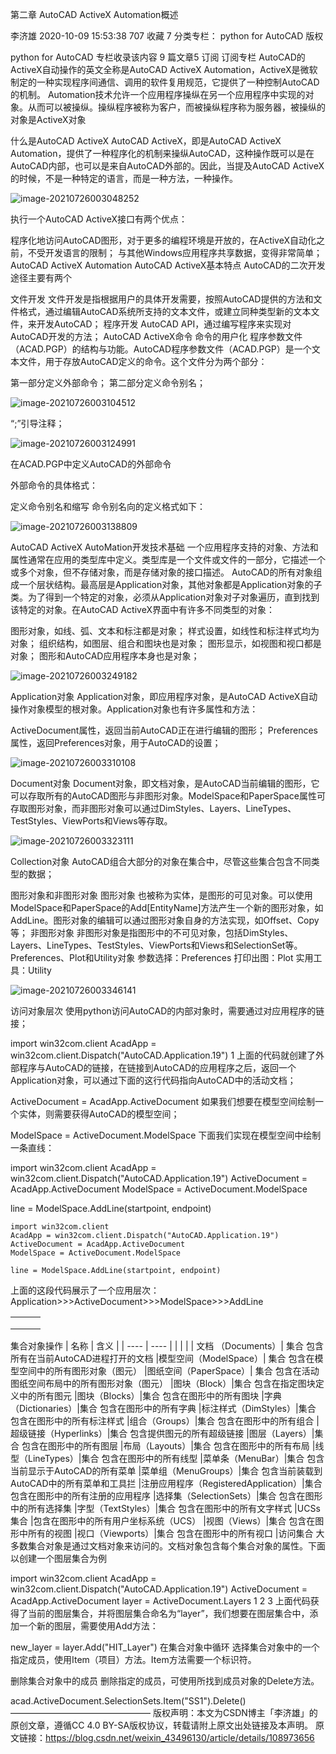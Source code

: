 第二章 AutoCAD ActiveX Automation概述

李济雄 2020-10-09 15:53:38  707  收藏 7
分类专栏： python for AutoCAD
版权

python for AutoCAD
专栏收录该内容
9 篇文章5 订阅
订阅专栏
AutoCAD的ActiveX自动操作的英文全称是AutoCAD ActiveX Automation，ActiveX是微软制定的一种实现程序间通信、调用的软件复用规范，它提供了一种控制AutoCAD的机制。
Automation技术允许一个应用程序操纵在另一个应用程序中实现的对象。从而可以被操纵。操纵程序被称为客户，而被操纵程序称为服务器，被操纵的对象是ActiveX对象

什么是AutoCAD ActiveX
AutoCAD ActiveX，即是AutoCAD ActiveX Automation，提供了一种程序化的机制来操纵AutoCAD，这种操作既可以是在AutoCAD内部，也可以是来自AutoCAD外部的。因此，当提及AutoCAD ActiveX的时候，不是一种特定的语言，而是一种方法，一种操作。

![image-20210726003048252](https://pic-wqm.oss-cn-beijing.aliyuncs.com/uPic/image-20210726003048252.png)

执行一个AutoCAD ActiveX接口有两个优点：

程序化地访问AutoCAD图形，对于更多的编程环境是开放的，在ActiveX自动化之前，不受开发语言的限制；
与其他Windows应用程序共享数据，变得非常简单；
AutoCAD ActiveX Automation
AutoCAD ActiveX基本特点
AutoCAD的二次开发途径主要有两个

文件开发
文件开发是指根据用户的具体开发需要，按照AutoCAD提供的方法和文件格式，通过编辑AutoCAD系统所支持的文本文件，或建立同种类型新的文本文件，来开发AutoCAD；
程序开发
AutoCAD API，通过编写程序来实现对AutoCAD开发的方法；
AutoCAD ActiveX命令
命令的用户化
程序参数文件（ACAD.PGP）的结构与功能。AutoCAD程序参数文件（ACAD.PGP）是一个文本文件，用于存放AutoCAD定义的命令。这个文件分为两个部分：

第一部分定义外部命令；
第二部分定义命令别名；

![image-20210726003104512](https://pic-wqm.oss-cn-beijing.aliyuncs.com/uPic/image-20210726003104512.png)

“;”引导注释；

![image-20210726003124991](https://pic-wqm.oss-cn-beijing.aliyuncs.com/uPic/image-20210726003124991.png)



在ACAD.PGP中定义AutoCAD的外部命令

外部命令的具体格式：


定义命令别名和缩写
命令别名向的定义格式如下：

![image-20210726003138809](https://pic-wqm.oss-cn-beijing.aliyuncs.com/uPic/image-20210726003138809.png)

AutoCAD ActiveX AutoMation开发技术基础
一个应用程序支持的对象、方法和属性通常在应用的类型库中定义。类型库是一个文件或文件的一部分，它描述一个或多个对象，但不存储对象，而是存储对象的接口描述。
AutoCAD的所有对象组成一个层状结构。最高层是Application对象，其他对象都是Application对象的子类。为了得到一个特定的对象，必须从Application对象对子对象遍历，直到找到该特定的对象。在AutoCAD ActiveX界面中有许多不同类型的对象：

图形对象，如线、弧、文本和标注都是对象；
样式设置，如线性和标注样式均为对象；
组织结构，如图层、组合和图块也是对象；
图形显示，如视图和视口都是对象；
图形和AutoCAD应用程序本身也是对象；

![image-20210726003249182](https://pic-wqm.oss-cn-beijing.aliyuncs.com/uPic/image-20210726003249182.png)

Application对象
Application对象，即应用程序对象，是AutoCAD ActiveX自动操作对象模型的根对象。Application对象也有许多属性和方法：



ActiveDocument属性，返回当前AutoCAD正在进行编辑的图形；
Preferences属性，返回Preferences对象，用于AutoCAD的设置；



![image-20210726003310108](https://pic-wqm.oss-cn-beijing.aliyuncs.com/uPic/image-20210726003310108.png)

Document对象
Document对象，即文档对象，是AutoCAD当前编辑的图形，它可以存取所有的AutoCAD图形与非图形对象。ModelSpace和PaperSpace属性可存取图形对象，而非图形对象可以通过DimStyles、Layers、LineTypes、TestStyles、ViewPorts和Views等存取。

![image-20210726003323111](https://pic-wqm.oss-cn-beijing.aliyuncs.com/uPic/image-20210726003323111.png)


Collection对象
AutoCAD组合大部分的对象在集合中，尽管这些集合包含不同类型的数据；

图形对象和非图形对象
图形对象
也被称为实体，是图形的可见对象。可以使用ModelSpace和PaperSpace的Add[EntityName]方法产生一个新的图形对象，如AddLine。图形对象的编辑可以通过图形对象自身的方法实现，如Offset、Copy等；
非图形对象
非图形对象是指图形中的不可见对象，包括DimStyles、Layers、LineTypes、TestStyles、ViewPorts和Views和SelectionSet等。
Preferences、Plot和Utility对象
参数选择：Preferences
打印出图：Plot
实用工具：Utility



![image-20210726003346141](https://pic-wqm.oss-cn-beijing.aliyuncs.com/uPic/image-20210726003346141.png)


访问对象层次
使用python访问AutoCAD的内部对象时，需要通过对应用程序的链接；

import win32com.client
AcadApp = win32com.client.Dispatch("AutoCAD.Application.19")
1
上面的代码就创建了外部程序与AutoCAD的链接，在链接到AutoCAD的应用程序之后，返回一个Application对象，可以通过下面的这行代码指向AutoCAD中的活动文档；

ActiveDocument = AcadApp.ActiveDocument
如果我们想要在模型空间绘制一个实体，则需要获得AutoCAD的模型空间；

ModelSpace = ActiveDocument.ModelSpace
下面我们实现在模型空间中绘制一条直线：

import win32com.client
AcadApp = win32com.client.Dispatch("AutoCAD.Application.19")
ActiveDocument = AcadApp.ActiveDocument
ModelSpace = ActiveDocument.ModelSpace

line = ModelSpace.AddLine(startpoint, endpoint)

```shell
import win32com.client
AcadApp = win32com.client.Dispatch("AutoCAD.Application.19")
ActiveDocument = AcadApp.ActiveDocument
ModelSpace = ActiveDocument.ModelSpace

line = ModelSpace.AddLine(startpoint, endpoint)
```

上面的这段代码展示了一个应用层次：
Application>>>ActiveDocument>>>ModelSpace>>>AddLine

|      |      |      |
| ---- | ---- | ---- |
|      |      |      |
|      |      |      |
|      |      |      |

集合对象操作
|   名称   |   含义   |
| ---- | ---- | 
|      |      | 
| 文档  （Documents）|  集合	包含所有在当前AutoCAD进程打开的文档
|模型空间（ModelSpace）| 集合	包含在模型空间中的所有图形对象（图元）
|图纸空间（PaperSpace）| 集合	包含在活动图纸空间布局中的所有图形对象（图元）
|图块（Block）|集合	包含在指定图块定义中的所有图元
|图块（Blocks）|集合	包含在图形中的所有图块
|字典（Dictionaries）|集合	包含在图形中的所有字典
|标注样式（DimStyles）|集合	包含在图形中的所有标注样式
|组合（Groups）|集合	包含在图形中的所有组合
|超级链接（Hyperlinks）|集合	包含提供图元的所有超级链接
|图层（Layers）|集合	包含在图形中的所有图层
|布局（Layouts）|集合	包含在图形中的所有布局
|线型（LineTypes）|集合	包含在图形中的所有线型
|菜单条（MenuBar）|集合	包含当前显示于AutoCAD的所有菜单
|菜单组（MenuGroups）|集合	包含当前装载到AutoCAD中的所有菜单和工具拦
|注册应用程序（RegisteredApplication）|集合	包含在图形中的所有注册的应用程序
|选择集（SelectionSets）|集合	包含在图形中的所有选择集
|字型（TextStyles）|集合	包含在图形中的所有文字样式
|UCSs集合	|包含在图形中的所有用户坐标系统（UCS）
|视图（Views）|集合	包含在图形中所有的视图
|视口（Viewports）|集合	包含在图形中的所有视口
|访问集合
大多数集合对象是通过文档对象来访问的。文档对象包含每个集合对象的属性。下面以创建一个图层集合为例

import win32com.client
AcadApp = win32com.client.Dispatch("AutoCAD.Application.19")
ActiveDocument = AcadApp.ActiveDocument
layer = ActiveDocument.Layers
1
2
3
上面代码获得了当前的图层集合，并将图层集合命名为“layer”，我们想要在图层集合中，添加一个新的图层，需要使用Add方法：

new_layer = layer.Add("HIT_Layer")
在集合对象中循环
选择集合对象中的一个指定成员，使用Item（项目）方法。Item方法需要一个标识符。

删除集合对象中的成员
删除指定的成员，可使用所找到成员对象的Delete方法。

acad.ActiveDocument.SelectionSets.Item("SS1").Delete()
————————————————
版权声明：本文为CSDN博主「李济雄」的原创文章，遵循CC 4.0 BY-SA版权协议，转载请附上原文出处链接及本声明。
原文链接：https://blog.csdn.net/weixin_43496130/article/details/108973656